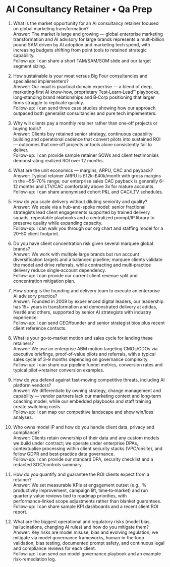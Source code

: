 # AI Consultancy Retainer • Qa Prep

1) What is the market opportunity for an AI consultancy retainer focused on global marketing transformation?  
Answer: The market is large and growing — global enterprise marketing transformation and AI advisory for large brands represents a multi‑billion pound SAM driven by AI adoption and marketing tech spend, with increasing budgets shifting from point tools to retained strategic capability.  
Follow-up: I can share a short TAM/SAM/SOM slide and our target segment sizing.

2) How sustainable is your moat versus Big Four consultancies and specialised implementers?  
Answer: Our moat is practical domain expertise — a blend of deep, marketing‑first AI know‑how, proprietary Test‑Learn‑Lead™ playbooks, long‑standing brand relationships and B‑Corp positioning that larger firms struggle to replicate quickly.  
Follow-up: I can send three case studies showing how our approach outpaced both generalist consultancies and pure tech implementers.

3) Why will clients pay a monthly retainer rather than one‑off projects or buying tools?  
Answer: Clients buy retained senior strategy, continuous capability building and operational cadence that convert pilots into sustained ROI — outcomes that one‑off projects or tools alone consistently fail to deliver.  
Follow-up: I can provide sample retainer SOWs and client testimonials demonstrating realized ROI over 12 months.

4) What are the unit economics — margins, ARPU, CAC and payback?  
Answer: Typical retainer ARPU is £12k–£40k/month with gross margins in the ~55–70% range; our enterprise sales CAC payback is generally 6–12 months and LTV/CAC comfortably above 3x for mature accounts.  
Follow-up: I can share anonymised cohort P&L and CAC/LTV schedules.

5) How do you scale delivery without diluting seniority and quality?  
Answer: We scale via a hub-and-spoke model: senior fractional strategists lead client engagements supported by trained delivery squads, repeatable playbooks and a centralized prompt/IP library to preserve quality while expanding capacity.  
Follow-up: I can walk you through our org chart and staffing model for a 20–50 client footprint.

6) Do you have client concentration risk given several marquee global brands?  
Answer: We work with multiple large brands but run account diversification targets and a balanced pipeline; marquee clients validate the model and drive referrals, while contracting and multi‑practice delivery reduce single‑account dependency.  
Follow-up: I can provide our current client revenue split and concentration mitigation plan.

7) How strong is the founding and delivery team to execute an enterprise AI advisory practice?  
Answer: Founded in 2009 by experienced digital leaders, our leadership has 15+ years in transformation and demonstrated delivery at adidas, Nestlé and others, supported by senior AI strategists with industry experience.  
Follow-up: I can send CEO/founder and senior strategist bios plus recent client reference contacts.

8) What is your go‑to‑market motion and sales cycle for landing these retainers?  
Answer: We use an enterprise ABM motion targeting CMOs/CDOs via executive briefings, proof‑of‑value pilots and referrals, with a typical sales cycle of 3–9 months depending on governance complexity.  
Follow-up: I can share our pipeline funnel metrics, conversion rates and typical pilot→retainer conversion examples.

9) How do you defend against fast‑moving competitive threats, including AI platform vendors?  
Answer: We differentiate by owning strategy, change management and capability — vendor partners lack our marketing context and long‑term coaching model, while our embedded playbooks and staff training create switching costs.  
Follow-up: I can map our competitive landscape and show win/loss analyses.

10) Who owns model IP and how do you handle client data, privacy and compliance?  
Answer: Clients retain ownership of their data and any custom models we build under contract; we operate under enterprise DPAs, contextualise processing within client security stacks (VPC/onsite), and follow GDPR and best‑practice data governance.  
Follow-up: I can provide our standard DPA, security checklist and a redacted SOC/controls summary.

11) How do you quantify and guarantee the ROI clients expect from a retainer?  
Answer: We set measurable KPIs at engagement outset (e.g., % productivity improvement, campaign lift, time‑to‑market) and run quarterly value reviews tied to roadmap priorities, with performance‑linked scope adjustments rather than blanket guarantees.  
Follow-up: I can share sample KPI dashboards and a recent client ROI report.

12) What are the biggest operational and regulatory risks (model bias, hallucinations, changing AI rules) and how do you mitigate them?  
Answer: Key risks are model misuse, bias and evolving regulation; we mitigate via model governance frameworks, human‑in‑the‑loop validation, bias testing, documented prompt safety, and continuous legal and compliance reviews for each client.  
Follow-up: I can send our model governance playbook and an example risk‑remediation log.
